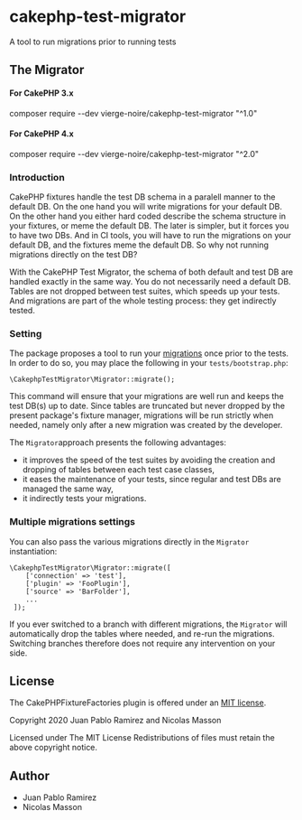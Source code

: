 # cakephp-test-migrator
A tool to run migrations prior to running tests


## The Migrator

#### For CakePHP 3.x
composer require --dev vierge-noire/cakephp-test-migrator "^1.0"

#### For CakePHP 4.x
composer require --dev vierge-noire/cakephp-test-migrator "^2.0"

### Introduction

CakePHP fixtures handle the test DB schema in a paralell manner to the default DB. On the one hand you will write migrations for your default DB. On the other hand you either hard coded describe the schema structure in your fixtures, or meme the default DB. The later is simpler, but it forces you to have two DBs. And in CI tools, you will have to run the migrations on your default DB, and the fixtures meme the default DB. So why not running migrations directly on the test DB?

With the CakePHP Test Migrator, the schema of both default and test DB are handled exactly in the same way. You do not necessarily need a default DB. Tables are not dropped between test suites, which speeds up your tests. And migrations are part of the whole testing process: they get indirectly tested.

### Setting 

The package proposes a tool to run your [migrations](https://book.cakephp.org/migrations/3/en/index.html) once prior to the tests. In order to do so,
you may place the following in your `tests/bootstrap.php`:
```$xslt
\CakephpTestMigrator\Migrator::migrate();
```
This command will ensure that your migrations are well run and keeps the test DB(s) up to date. Since tables are truncated but never dropped by the present package's fixture manager, migrations will be run strictly when needed, namely only after a new migration was created by the developer.

The `Migrator`approach presents the following advantages:
* it improves the speed of the test suites by avoiding the creation and dropping of tables between each test case classes,
* it eases the maintenance of your tests, since regular and test DBs are managed the same way,
* it indirectly tests your migrations.

### Multiple migrations settings

You can also pass the various migrations directly in the `Migrator` instantiation:
```$xslt
\CakephpTestMigrator\Migrator::migrate([
    ['connection' => 'test'],       
    ['plugin' => 'FooPlugin'],      
    ['source' => 'BarFolder'],
    ...
 ]);
```

If you ever switched to a branch with different migrations, the `Migrator` will automatically drop the tables where needed, and re-run the migrations. Switching branches therefore
does not require any intervention on your side.

## License

The CakePHPFixtureFactories plugin is offered under an [MIT license](https://opensource.org/licenses/mit-license.php).

Copyright 2020 Juan Pablo Ramirez and Nicolas Masson

Licensed under The MIT License Redistributions of files must retain the above copyright notice.

## Author
* Juan Pablo Ramirez
* Nicolas Masson
